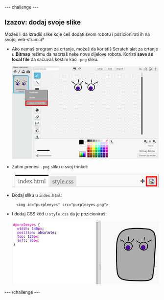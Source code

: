 --- challenge ---

## Izazov: dodaj svoje slike

Možeš li da izradiš slike koje ćeš dodati svom robotu i pozicionirati ih na svojoj veb-stranici?

+ Ako nemaš program za crtanje, možeš da koristiš Scratch alat za crtanje u **Bitmap** režimu da nacrtaš neke nove dijelove robota. Koristi **save as local file** da sačuvaš kostim kao `.png` sliku.
    
    ![screenshot](images/robot-scratch-paint.png)

+ Zatim prenesi `.png` sliku u svoj trinket:
    
    ![screenshot](images/robot-image-add.png)

+ Dodaj sliku u `index.html`:
    
        <img id="purpleeyes" src="purpleeyes.png">
        

+ I dodaj CSS kôd u `style.css` da je pozicioniraš:
    
    ![screenshot](images/robot-use-purple-eyes.png)

--- /challenge ---